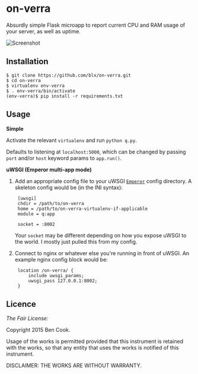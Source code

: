 # on-verra

Absurdly simple Flask microapp to report current CPU and RAM usage of your server, as well as uptime.

![Screenshot](/../gh-pages/screenshots/screenshot.png?raw=true)

## Installation

    $ git clone https://github.com/blx/on-verra.git
    $ cd on-verra
    $ virtualenv env-verra
    $ . env-verra/bin/activate
    (env-verra)$ pip install -r requirements.txt


## Usage

**Simple**

Activate the relevant `virtualenv` and run `python q.py`.

Defaults to listening at `localhost:5000`, which can be changed by passing `port` and/or `host` keyword params to `app.run()`.

**uWSGI (Emperor multi-app mode)**

1. Add an appropriate config file to your uWSGI [`Emperor`](https://uwsgi-docs.readthedocs.org/en/latest/Emperor.html) config directory. A skeleton config would be (in the INI syntax):

        [uwsgi]
        chdir = /path/to/on-verra
        home = /path/to/on-verra-virtualenv-if-applicable
        module = q:app
        
        socket = :8002

    Your `socket` may be different depending on how you expose uWSGI to the world. I mostly just pulled this from my config.

2. Connect to nginx or whatever else you're running in front of uWSGI. An example nginx config block would be:

        location /on-verra/ {
            include uwsgi_params;
            uwsgi_pass 127.0.0.1:8002;
        }


## Licence

*The Fair License:*

Copyright 2015 Ben Cook.

Usage of the works is permitted provided that this instrument is retained with the works, so that any entity that uses the works is notified of this instrument.

DISCLAIMER: THE WORKS ARE WITHOUT WARRANTY.

